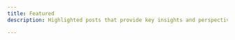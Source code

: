 ```yaml
---
title: Featured
description: Highlighted posts that provide key insights and perspectives.

---
```


